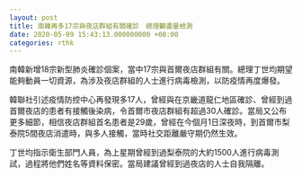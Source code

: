 ```yaml
---
layout: post
title: 南韓再多17宗與夜店群組有關確診　總理籲盡量檢測
date: 2020-05-09 15:43:13.000000000 +08:00
categories: rthk
---
```


南韓新增18宗新型肺炎確診個案，當中17宗與首爾夜店群組有關。總理丁世均期望能夠動員一切資源，為涉及夜店群組的人士進行病毒檢測，以防疫情再度爆發。

韓聯社引述疫情防控中心再發現多17人，曾經與在京畿道龍仁地區確診、曾經到過首爾夜店的患者有接觸後染病，令首爾市夜店群組有超過30人確診。當局又公布更多細節，相信夜店群組首名患者是29歲，曾經在今個月1日深夜時，到首爾市梨泰院5間夜店消遣時，與多人接觸，當時社交距離嚴守期仍然生效。

丁世均指示衛生部門人員，為上星期曾經到過梨泰院的大約1500人進行病毒測試，過程將他們姓名等資料保密。當局建議曾經到過夜店的人士自我隔離。
